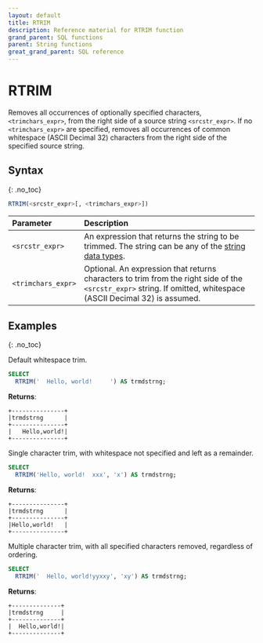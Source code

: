 ```yaml
---
layout: default
title: RTRIM
description: Reference material for RTRIM function
grand_parent: SQL functions
parent: String functions
great_grand_parent: SQL reference
---
```


# RTRIM

Removes all occurrences of optionally specified characters, `<trimchars_expr>`, from the right side of a source string `<srcstr_expr>`. If no `<trimchars_expr>` are specified, removes all occurrences of common whitespace (ASCII Decimal 32) characters from the right side of the specified source string.

## Syntax
{: .no_toc}

```sql
RTRIM(<srcstr_expr>[, <trimchars_expr>])
```

| Parameter        | Description                |
| :--------------- | :------------------------- |
| `<srcstr_expr>`  | An expression that returns the string to be trimmed. The string can be any of the [string data types](../../general-reference/data-types.md#string).|
| `<trimchars_expr>` | Optional. An expression that returns characters to trim from the right side of the `<srcstr_expr>` string. If omitted, whitespace (ASCII Decimal 32) is assumed. |

## Examples
{: .no_toc}

Default whitespace trim.

```sql
SELECT
  RTRIM('  Hello, world!     ') AS trmdstrng;
```

**Returns**:

```
+---------------+
|trmdstrng      |
+---------------+
|   Hello,world!|
+---------------+
```

Single character trim, with whitespace not specified and left as a remainder.

```sql
SELECT
  RTRIM('Hello, world!  xxx', 'x') AS trmdstrng;
```

**Returns**:

```
+---------------+
|trmdstrng      |
+---------------+
|Hello,world!   |
+---------------+
```

Multiple character trim, with all specified characters removed, regardless of ordering.

```sql
SELECT
  RTRIM('  Hello, world!yyxxy', 'xy') AS trmdstrng;
```

**Returns**:

```
+--------------+
|trmdstrng     |
+--------------+
|  Hello,world!|
+--------------+
```
